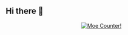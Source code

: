 ## Hi there 👋

<!--
**Jerry-0102/Jerry-0102** is a ✨ _special_ ✨ repository because its `README.md` (this file) appears on your GitHub profile.

Here are some ideas to get you started:

- 🔭 I’m currently working on ...
- 🌱 I’m currently learning ...
- 👯 I’m looking to collaborate on ...
- 🤔 I’m looking for help with ...
- 💬 Ask me about ...
- 📫 How to reach me: ...
- 😄 Pronouns: ...
- ⚡ Fun fact: ...
-->


<p align="center">
  <a href="https://count.getloli.com" target="_blank">
    <img alt="Moe Counter!" src="https://count.getloli.com/@Jerry-0102.github?name=Jerry-0102.github&theme=booru-lewd&padding=7&offset=0&align=top&scale=1&pixelated=1&darkmode=auto">
  </a>
</p>
